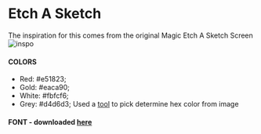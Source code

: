 # Etch A Sketch

The inspiration for this comes from the original Magic Etch A Sketch Screen![inspo](https://user-images.githubusercontent.com/99847030/172062283-dd325cec-4701-4872-b708-7cb121c267e6.jpeg)

#### COLORS 
- Red: #e51823;
- Gold: #eaca90;
- White: #fbfcf6;
- Grey: #d4d6d3;
Used a [tool](https://imagecolorpicker.com/en) to pick determine hex color from image 

#### FONT - downloaded [here](https://www.wfonts.com/font/rondo#google_vignette)
